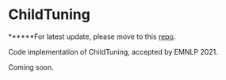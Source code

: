 # ChildTuning

******For latest update, please move to this [repo](https://github.com/RunxinXu/ChildTuning).

Code implementation of ChildTuning, accepted by EMNLP 2021.

Coming soon.

